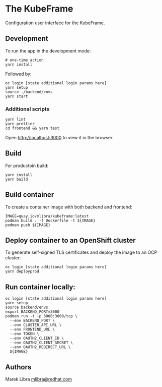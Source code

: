# The KubeFrame
Configuration user interface for the KubeFrame.

## Development
To run the app in the development mode:
```
# one-time action
yarn install
```

Followed by:
```
oc login [state additional login params here]
yarn setup
source ./backend/envs
yarn start
```

### Additional scripts
```
yarn lint
yarn prettier
cd frontend && yarn test
```

Open [http://localhost:3000](http://localhost:3000) to view it in the browser.

## Build
For productoin build:
```
yarn install
yarn build
```

## Build container
To create a container image with both backend and frontend:
```
IMAGE=quay.io/mlibra/kubeframe:latest
podman build . -f Dockerfile -t ${IMAGE}
podman push ${IMAGE}
```

## Deploy container to an OpenShift cluster
To generate self-signed TLS certificates and deploy the image to an OCP cluster:
```
oc login [state additional login params here]
yarn deployprod
```

## Run container locally:
```
oc login [state additional login params here]
yarn setup
source backend/envs
export BACKEND_PORT=3000
podman run -t -p 3000:3000/tcp \
  --env BACKEND_PORT \
  --env CLUSTER_API_URL \
  --env FRONTEND_URL \
  --env TOKEN \
  --env OAUTH2_CLIENT_ID \
  --env OAUTH2_CLIENT_SECRET \
  --env OAUTH2_REDIRECT_URL \
  ${IMAGE}
```

## Authors
Marek Libra <mlibra@redhat.com>

